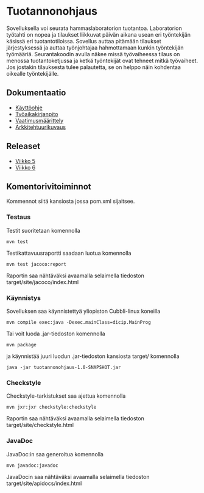 # Tuotannonohjaus

Sovelluksella voi seurata hammaslaboratorion tuotantoa. Laboratorion työtahti on nopea ja tilaukset liikkuvat päivän aikana usean eri työntekijän käsissä eri tuotantotiloissa. Sovellus auttaa pitämään tilaukset järjestyksessä ja auttaa työnjohtajaa hahmottamaan kunkin työntekijän työmääriä. Seurantakoodin avulla näkee missä työvaiheessa tilaus on menossa tuotantoketjussa ja ketkä työntekijät ovat tehneet mitkä työvaiheet. Jos jostakin tilauksesta tulee palautetta, se on helppo näin kohdentaa oikealle työntekijälle.


## Dokumentaatio

* [Käyttöohje](https://github.com/Skorp7/ot-harjoitustyo/blob/master/dokumentointi/kayttoohje.md)
* [Työaikakirjanpito](https://github.com/Skorp7/ot-harjoitustyo/blob/master/dokumentointi/tyoaikakirjanpito.md)
* [Vaatimusmäärittely](https://github.com/Skorp7/ot-harjoitustyo/blob/master/dokumentointi/maarittelydokumentti.md)
* [Arkkitehtuurikuvaus](https://github.com/Skorp7/ot-harjoitustyo/blob/master/dokumentointi/arkkitehtuuri.md)

## Releaset

* [Viikko 5](https://github.com/Skorp7/ot-harjoitustyo/releases/tag/viikko5)
* [Viikko 6](https://github.com/Skorp7/ot-harjoitustyo/releases/tag/viikko6)

## Komentorivitoiminnot
Kommennot siitä kansiosta jossa pom.xml sijaitsee.

### Testaus

Testit suoritetaan komennolla
```
mvn test
```

Testikattavuusraportti saadaan luotua komennolla
```
mvn test jacoco:report
```
Raportin saa nähtäväksi avaamalla selaimella tiedoston target/site/jacoco/index.html

### Käynnistys

Sovelluksen saa käynnistettyä yliopiston Cubbli-linux koneilla
```
mvn compile exec:java -Dexec.mainClass=dicip.MainProg
```
Tai voit luoda .jar-tiedoston komennolla
```
mvn package
```
ja käynnistää juuri luodun .jar-tiedoston kansiosta target/ komennolla
```
java -jar tuotannonohjaus-1.0-SNAPSHOT.jar
```

### Checkstyle

Checkstyle-tarkistukset saa ajettua komennolla
```
mvn jxr:jxr checkstyle:checkstyle
```
Raportin saa nähtäväksi avaamalla selaimella tiedoston target/site/checkstyle.html

### JavaDoc

JavaDoc:in saa generoitua komennolla
```
mvn javadoc:javadoc
```
JavaDocin saa nähtäväksi avaamalla selaimella tiedoston target/site/apidocs/index.html
